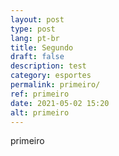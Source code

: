 ```yaml
---
layout: post
type: post
lang: pt-br
title: Segundo
draft: false
description: test
category: esportes
permalink: primeiro/
ref: primeiro
date: 2021-05-02 15:20
alt: primeiro
---
```

primeiro